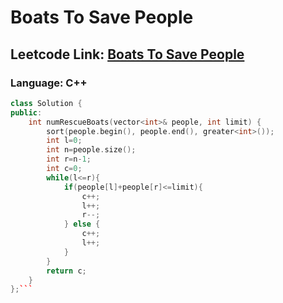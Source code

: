 # Boats To Save People

## Leetcode Link: [Boats To Save People](https://leetcode.com/problems/boats-to-save-people/)
### Language: C++

```cpp
class Solution {
public:
    int numRescueBoats(vector<int>& people, int limit) {
        sort(people.begin(), people.end(), greater<int>());
        int l=0;
        int n=people.size();
        int r=n-1;
        int c=0;
        while(l<=r){
            if(people[l]+people[r]<=limit){
                c++;
                l++;
                r--;
            } else {
                c++;
                l++;
            }
        }
        return c;
    }
};```



